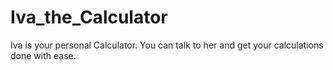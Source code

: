 # Iva_the_Calculator

Iva is your personal Calculator. You can talk to her and get your calculations done with ease.

